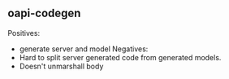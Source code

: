 ## oapi-codegen

Positives:
- generate server and model
Negatives:
- Hard to split server generated code from generated models.
- Doesn't unmarshall body

## 